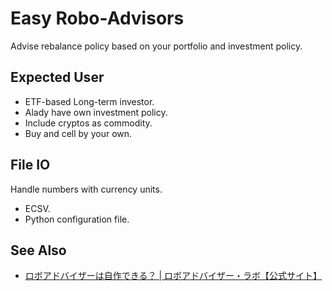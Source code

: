 # Easy Robo-Advisors
Advise rebalance policy based on your portfolio and investment policy.

## Expected User
* ETF-based Long-term investor.
* Alady have own investment policy.
* Include cryptos as commodity.
* Buy and cell by your own.

## File IO
Handle numbers with currency units.

* ECSV.
* Python configuration file.

## See Also
* [ロボアドバイザーは自作できる？ | ロボアドバイザー・ラボ【公式サイト】](https://robot-adviser.org/robot-adviser-general-info/robot-adviser-jisaku-76993536/)
